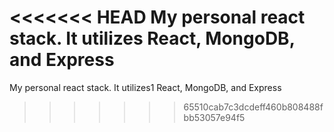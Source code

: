 <<<<<<< HEAD
My personal react stack. It utilizes React, MongoDB, and Express
=======
My personal react stack. It utilizes1 React, MongoDB, and Express
>>>>>>> 65510cab7c3dcdeff460b808488fbb53057e94f5
